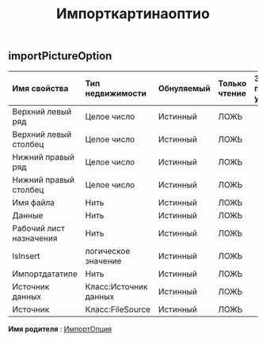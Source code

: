 ﻿---
title: Импорткартинаоптио
second_title: Aspose.Cells Cloud Documen
type: docs
url: /ru/specification/model/importpictureoption/
description: "Aspose.Cells Спецификация облачной модели: ImportPictureOption. Легко обрабатывайте Excel и другие документы электронных таблиц с помощью таких функций, как открытие, создание, редактирование, разделение, слияние, сравнение и преобразование."
kwords: Excel, Office, электронная таблица, Cloud REST API, ImportPictureOption
weight: 50
---
## **importPictureOption**

 

| Имя свойства| Тип недвижимости| Обнуляемый| Только чтение| Значение по умолчанию| Описание|
|:- |:- |:- |:- |:- |:- |
| Верхний левый ряд| Целое число| Истинный| ЛОЖЬ|||
| Верхний левый столбец| Целое число| Истинный| ЛОЖЬ|||
| Нижний правый ряд| Целое число| Истинный| ЛОЖЬ|||
| Нижний правый столбец| Целое число| Истинный| ЛОЖЬ|||
| Имя файла| Нить| Истинный| ЛОЖЬ|||
| Данные| Нить| Истинный| ЛОЖЬ|| база64|
| Рабочий лист назначения| Нить| Истинный| ЛОЖЬ|||
| IsInsert| логическое значение| Истинный| ЛОЖЬ|||
| Импортдататипе| Нить| Истинный| ЛОЖЬ|||
| Источник данных| Класс:Источник данных| Истинный| ЛОЖЬ|||
| Источник| Класс:FileSource| Истинный| ЛОЖЬ|||

**Имя родителя** : [ИмпортОпция](/specification/model/importoption)

